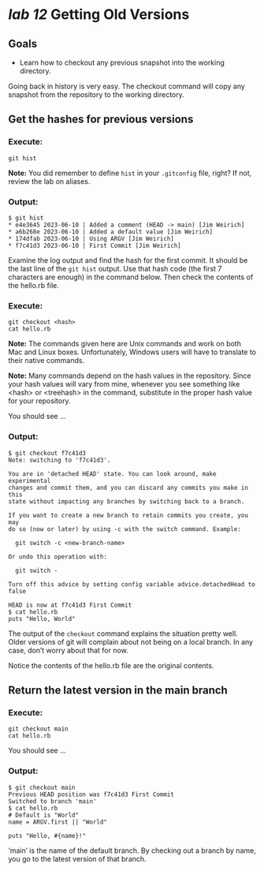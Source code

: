 # *lab 12* Getting Old Versions

## Goals

- Learn how to checkout any previous snapshot into the working
  directory.

Going back in history is very easy. The checkout command will copy any
snapshot from the repository to the working directory.

## Get the hashes for previous versions

### **Execute:**

``` instructions
git hist
```

**Note:** You did remember to define `hist` in your `.gitconfig` file,
right? If not, review the lab on aliases.

### **Output:**

``` sample
$ git hist
* e4e3645 2023-06-10 | Added a comment (HEAD -> main) [Jim Weirich]
* a6b268e 2023-06-10 | Added a default value [Jim Weirich]
* 174dfab 2023-06-10 | Using ARGV [Jim Weirich]
* f7c41d3 2023-06-10 | First Commit [Jim Weirich]
```

Examine the log output and find the hash for the first commit. It should
be the last line of the `git hist` output. Use that hash code (the first
7 characters are enough) in the command below. Then check the contents
of the hello.rb file.

### **Execute:**

``` instructions
git checkout <hash>
cat hello.rb
```

**Note:** The commands given here are Unix commands and work on both Mac
and Linux boxes. Unfortunately, Windows users will have to translate to
their native commands.

**Note:** Many commands depend on the hash values in the repository.
Since your hash values will vary from mine, whenever you see something
like \<hash\> or \<treehash\> in the command, substitute in the proper
hash value for your repository.

You should see …

### **Output:**

``` sample
$ git checkout f7c41d3
Note: switching to 'f7c41d3'.

You are in 'detached HEAD' state. You can look around, make experimental
changes and commit them, and you can discard any commits you make in this
state without impacting any branches by switching back to a branch.

If you want to create a new branch to retain commits you create, you may
do so (now or later) by using -c with the switch command. Example:

  git switch -c <new-branch-name>

Or undo this operation with:

  git switch -

Turn off this advice by setting config variable advice.detachedHead to false

HEAD is now at f7c41d3 First Commit
$ cat hello.rb
puts "Hello, World"
```

The output of the `checkout` command explains the situation pretty well.
Older versions of git will complain about not being on a local branch.
In any case, don’t worry about that for now.

Notice the contents of the hello.rb file are the original contents.

## Return the latest version in the main branch

### **Execute:**

``` instructions
git checkout main
cat hello.rb
```

You should see …

### **Output:**

``` sample
$ git checkout main
Previous HEAD position was f7c41d3 First Commit
Switched to branch 'main'
$ cat hello.rb
# Default is "World"
name = ARGV.first || "World"

puts "Hello, #{name}!"
```

‘main’ is the name of the default branch. By checking out a branch by
name, you go to the latest version of that branch.
